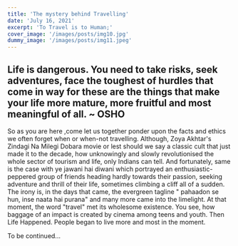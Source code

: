 ```yaml
---
title: 'The mystery behind Travelling'
date: 'July 16, 2021'
excerpt: 'To Travel is to Human;'
cover_image: '/images/posts/img10.jpg'
dummy_image: '/images/posts/img11.jpeg'
---
```


<!-- Lorem [markdownum](http://insunt.org/inpositaque), et sanguine rutilos dixit
nigro cornu genus duris linguae. Super hic deus ego adveniens nullumque Venerem
equis aurem aliisque celare densis dextramque similis **post**: mihi rexerat;
bis. -->

## Life is dangerous. You need to take risks, seek adventures, face the toughest of hurdles that come in way for these are the things that make your life more mature, more fruitful and most meaningful of all. ~ OSHO 

So as you are here ,come let us together ponder upon the facts and ethics we often forget when or when-not travelling. Although, Zoya Akhtar's Zindagi Na Milegi Dobara movie or lest should we say a classic cult that just made it to the decade, how unknowingly and slowly revolutionised the whole sector of tourism and life, only Indians can tell. And fortunately, same is the case with ye jawani hai diwani which portrayed an enthusiastic-peppered group of friends heading hardly towards their passion, seeking adventure and thrill of their life, sometimes climbing a cliff all of a sudden. The irony is, in the days that came, the evergreen tagline " pahaadon se hun, inse naata hai purana" and many more came into the limelight. At that moment, the word "travel" met its wholesome existence. You see, how baggage of an impact is created by cinema among teens and youth. Then Life Happened. People began to live more and most in the moment.

To be continued...

<!-- ## But the things we never think about. Or do you?
- Is it only your life that matters?
- What about your family if you travel solo or only with friends.
- Does Travel become less excited if we got no camera?
- Is it always worth it?

## Is it only your life that matters?

The plain answer is "NAHH NO". Travel only becomes good when the place you are leaving behind greets you in a happy mannner.The environment and positivity around adds icing to the cake. **Journey becomes a cakewalk**.Let us assume,you have to reach Manali by tomorrow and the pressure from peers is supreme,like bruhh you gotta come no,come of eternity and age no.lol.But do you look after conditions that are at home at that moment of time.Suppose your Grandma is serious but you still want to go trekking at manali,sit by the campfire and enjoying kissing your girlie.But things don't work like that. Doesn't that situation confuse you,makes you awe and think a bit.See,doesn't your grandma's life matter.You just can't say,papa she has lived her life and you please let me live mine.We are desperate in situations like this but as Dr. Watson puts it  **It is what it is**  . Bunny also lost his father,if you are that fanatic about movie just because he had been stuck in snow and glaciers for a week.See we can't change happenings but the memories,like what about his memories with father.Frankly,these instances lead us to denial and utter sadness when we think.You better need to see Shreelancer then. To Be Continued...   -->



